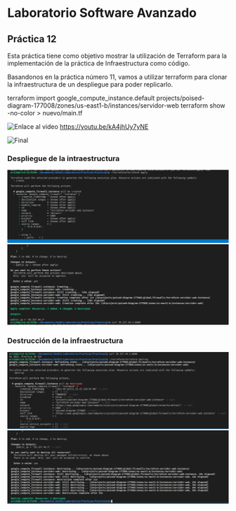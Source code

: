 # Laboratorio Software Avanzado
## Práctica 12

Esta práctica tiene como objetivo mostrar la utilización de Terraform 
para la implementación de la práctica de Infraestructura como código. 

Basandonos en la práctica número 11, vamos a utilizar terraform para clonar 
la infraestructura de un despliegue para poder replicarlo.

terraform import google_compute_instance.default projects/poised-diagram-177008/zones/us-east1-b/instances/servidor-web
terraform show -no-color > nuevo/main.tf

![Enlace al video](https://youtu.be/kA4jhUy7yNE)
https://youtu.be/kA4jhUy7yNE


![Final](./terraform-import.png)


### Despliegue de la intraestructura
![Final](./terraform-apply.png)
![Final](./terraform-apply2.png)

### Destrucción de la infraestructura
![Final](./terraform-destroy.png)
![Final](./terraform-destroy2.png)
